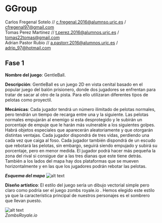 # GGroup

Carlos Fregenal Sotelo // c.fregenal.2016@alumnso.urjc.es / cfregenal97@gmail.com  
Tomas Perez Martinez   // t.perez.2016@alumnos.urjc.es   /  tomas22tomas@gmail.com  
Adrian Pastor Rubio // a.pastorr.2016@alumnos.urjc.es / adrip_97@hotmail.com  

## Fase 1
**Nombre del juego**: GentleBall.  
  
**Descripción**: GentleBall es un juego 2D en vista cenital basado en el popular juego del balón prisionero, donde dos jugadores se enfrentan para tratar de sacar al otro de la pista. Para ello utilizaran diferentes tipos de pelotas como proyectil. 
  
**Mecánicas**: Cada jugador tendrá un número ilimitado de pelotas normales, pero tendrán un tiempo de recarga entre una y la siguiente. Las pelotas normales empujarán al enemigo si esta desprotegido y le subirán un porcentaje de empuje que le harán más vulnerable a los siguientes golpes. Habrá objetos especiales que aparecerán aleatoriamente y que otorgarán distintas ventajas. Cada jugador dispondrá de tres vidas, perdiendo una cada vez que caiga al foso. Cada jugador también dispondrá de un escudo que rebotará las pelotas, sin embargo, seguirá siendo empujado y subirá su porcentaje, pero en menor medida. El jugador podrá hacer más pequeña la zona del rival si consigue dar a las tres dianas que este tiene detrás. También a los lados del mapa hay dos plataformas que se mueven horizontalmente y en las que los jugadores podrán rebotar las pelotas.  
  
  **_Esquema del mapa_**
  ![alt text](https://i.imgur.com/b2VC3X5.png)  
    
**Diseño artístico**: El estilo del juego sería un dibujo vectorial simple pero claro como podría ser el juego zombs royale.io . Hemos elegido este estilo ya que la característica principal de nuestros personajes es el sombrero que llevan puesto.  


![alt text](https://cdn.apkmonk.com/images/com.zombs.royale.png)  
  *ZombsRoyale.io*
